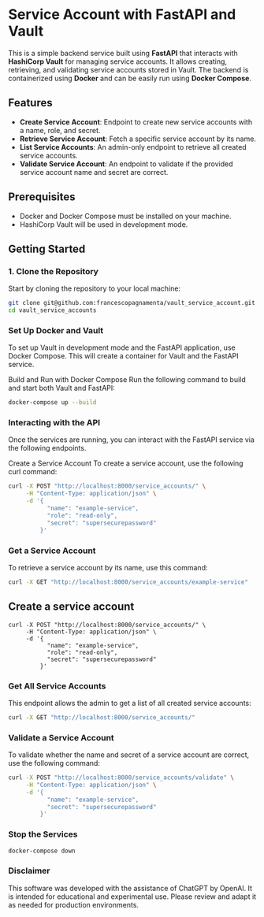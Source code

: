 
# Service Account with FastAPI and Vault

This is a simple backend service built using **FastAPI** that interacts with **HashiCorp Vault** for managing service accounts. It allows creating, retrieving, and validating service accounts stored in Vault. The backend is containerized using **Docker** and can be easily run using **Docker Compose**.

## Features
- **Create Service Account**: Endpoint to create new service accounts with a name, role, and secret.
- **Retrieve Service Account**: Fetch a specific service account by its name.
- **List Service Accounts**: An admin-only endpoint to retrieve all created service accounts.
- **Validate Service Account**: An endpoint to validate if the provided service account name and secret are correct.

## Prerequisites
- Docker and Docker Compose must be installed on your machine.
- HashiCorp Vault will be used in development mode.

## Getting Started

### 1. Clone the Repository
Start by cloning the repository to your local machine:
```bash
git clone git@github.com:francescopagnamenta/vault_service_account.git
cd vault_service_accounts
```

### Set Up Docker and Vault

To set up Vault in development mode and the FastAPI application, use Docker Compose. This will create a container for Vault and the FastAPI service.

Build and Run with Docker Compose
Run the following command to build and start both Vault and FastAPI:

```bash
docker-compose up --build
```

### Interacting with the API

Once the services are running, you can interact with the FastAPI service via the following endpoints.

Create a Service Account
To create a service account, use the following curl command:

```bash
curl -X POST "http://localhost:8000/service_accounts/" \
     -H "Content-Type: application/json" \
     -d '{
           "name": "example-service",
           "role": "read-only",
           "secret": "supersecurepassword"
         }'
```


### Get a Service Account

To retrieve a service account by its name, use this command:

```bash
curl -X GET "http://localhost:8000/service_accounts/example-service"
```

## Create a service account

```
curl -X POST "http://localhost:8000/service_accounts/" \
     -H "Content-Type: application/json" \
     -d '{
           "name": "example-service",
           "role": "read-only",
           "secret": "supersecurepassword"
         }'

```

### Get All Service Accounts

This endpoint allows the admin to get a list of all created service accounts:

```bash
curl -X GET "http://localhost:8000/service_accounts/"
```

### Validate a Service Account

To validate whether the name and secret of a service account are correct, use the following command:


```bash
curl -X POST "http://localhost:8000/service_accounts/validate" \
     -H "Content-Type: application/json" \
     -d '{
           "name": "example-service",
           "secret": "supersecurepassword"
         }'

```

###  Stop the Services

```bash
docker-compose down
```

### Disclaimer

This software was developed with the assistance of ChatGPT by OpenAI. It is intended for educational and experimental use. Please review and adapt it as needed for production environments.